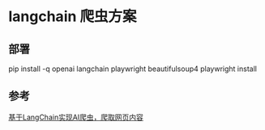 # langchain 爬虫方案
## 部署
pip install -q openai langchain playwright beautifulsoup4
playwright install
## 参考
[基于LangChain实现AI爬虫，爬取网页内容](https://www.tizi365.com/article/107.html)
